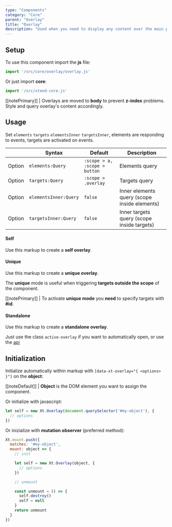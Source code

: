 ```yaml
---
type: "Components"
category: "Core"
parent: "Overlay"
title: "Overlay"
description: "Used when you need to display any content over the main page, not only modals."
---
```


## Setup

To use this component import the **js** file:

```jsx
import '/src/core/overlay/overlay.js'
```

Or just import **core**:

```jsx
import '/src/xtend-core.js'
```

[[notePrimary]]
| Overlays are moved to **body** to prevent **z-index** problems. Style and query overlay's content accordingly.

## Usage

Set `elements` `targets` `elementsInner` `targetsInner`, elements are responding to events, targets are activated on events.

<div class="table-scroll">

|                         | Syntax                                    | Default                       | Description                   |
| ----------------------- | ----------------------------------------- | ----------------------------- | ----------------------------- |
| Option                  | `elements:Query`                          | `:scope > a, :scope > button`        | Elements query            |
| Option                  | `targets:Query`                          | `:scope > .overlay`        | Targets query            |
| Option                  | `elementsInner:Query`                          | `false`        | Inner elements query (scope inside elements)            |
| Option                  | `targetsInner:Query`                          | `false`        | Inner targets query (scope inside targets)     

</div>

#### Self

Use this markup to create a **self overlay**.

<script type="text/plain" class="language-markup">
  <div data-xt-overlay>
    <button type="button">
      <!-- content -->
    </button>
    <div class="overlay overlay-default">
      <div class="overlay-container max-w-4xl">
        <div class="overlay-inner">
          <div class="overlay-design"></div>
          <!-- content -->
        </div>
      </div>
    </div>
  </div>
</script>

<demo>
  <demovanilla src="vanilla/components/core/overlay/self">
  </demovanilla>
</demo>

#### Unique

Use this markup to create a **unique overlay**.

The **unique** mode is useful when triggering **targets outside the scope** of the component.

[[notePrimary]]
| To activate **unique mode** you **need** to specify targets with **#id**.

<script type="text/plain" class="language-markup">
  <button type="button"
    data-xt-overlay="{ targets: '#overlay--unique' }">
    <!-- content -->
  </button>
  <div class="overlay overlay-default" id="overlay--unique">
    <div class="overlay-container max-w-4xl">
      <div class="overlay-inner">
        <div class="overlay-design"></div>
        <!-- content -->
      </div>
    </div>
  </div>
</script>

<demo>
  <demovanilla src="vanilla/components/core/overlay/unique">
  </demovanilla>
</demo>

#### Standalone

Use this markup to create a **standalone overlay**.

Just use the class `active-overlay` if you want to automatically open, or use the [api](/components/overlay/api)

<script type="text/plain" class="language-markup">
<div class="overlay overlay-default active-overlay" id="overlay--standalone"
  data-xt-overlay="{ on: false, instant: false }">
  <div class="overlay-container max-w-4xl">
    <div class="overlay-inner">
      <div class="overlay-design"></div>
      <!-- content -->
    </div>
  </div>
</div>
</script>

<demo>
  <div class="gatsby_demo_item toggle" data-iframe="iframe/components/core/overlay/standalone">
  </div>
</demo>

## Initialization

Initialize automatically within markup with `[data-xt-overlay="{ <options> }"]` on the **object**:

[[noteDefault]]
| **Object** is the DOM element you want to assign the component.

Or initialize with javascript:

```js
let self = new Xt.Overlay(document.querySelector('#my-object'), {
  // options
})
```

Or inizialize with **mutation observer** (preferred method):

```js
Xt.mount.push({
  matches: '#my-object',
  mount: object => {
    // init

    let self = new Xt.Overlay(object, {
      // options
    })

    // unmount

    const unmount = () => {
      self.destroy()
      self = null
    }
    return unmount
  }
})
```
